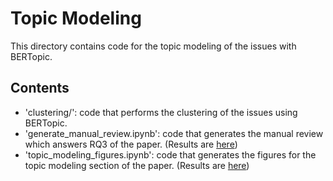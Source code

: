 # Topic Modeling
This directory contains code for the topic modeling of the issues with BERTopic.

## Contents
- 'clustering/': code that performs the clustering of the issues using BERTopic.
- 'generate_manual_review.ipynb': code that generates the manual review which answers RQ3 of the paper. (Results are [here](../../results/csv/topic_modeling/manual_review/))
- 'topic_modeling_figures.ipynb': code that generates the figures for the topic modeling section of the paper. (Results are [here](../../results/figures/topic_modeling/))